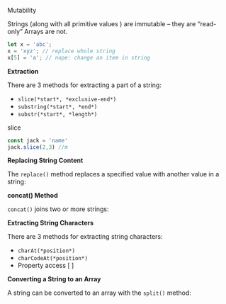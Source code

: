Mutability

Strings (along with all primitive values ) are immutable – they are “read-only”
Arrays are not.

```js
let x = 'abc';
x = 'xyz'; // replace whole string
x[5] = 'a'; // nope: change an item in string
```

**Extraction**

There are 3 methods for extracting a part of a string:

- `slice(*start*, *exclusive-end*)`
- `substring(*start*, *end*)`
- `substr(*start*, *length*)`

slice

```js
const jack = 'name'
jack.slice(2,3) //m  
```

**Replacing String Content**

The `replace()` method replaces a specified value with another value in a string:



**concat() Method**

`concat()` joins two or more strings:



**Extracting String Characters**

There are 3 methods for extracting string characters:

- `charAt(*position*)`
- `charCodeAt(*position*)`
- Property access [ ]

**Converting a String to an Array**

A string can be converted to an array with the `split()` method:

